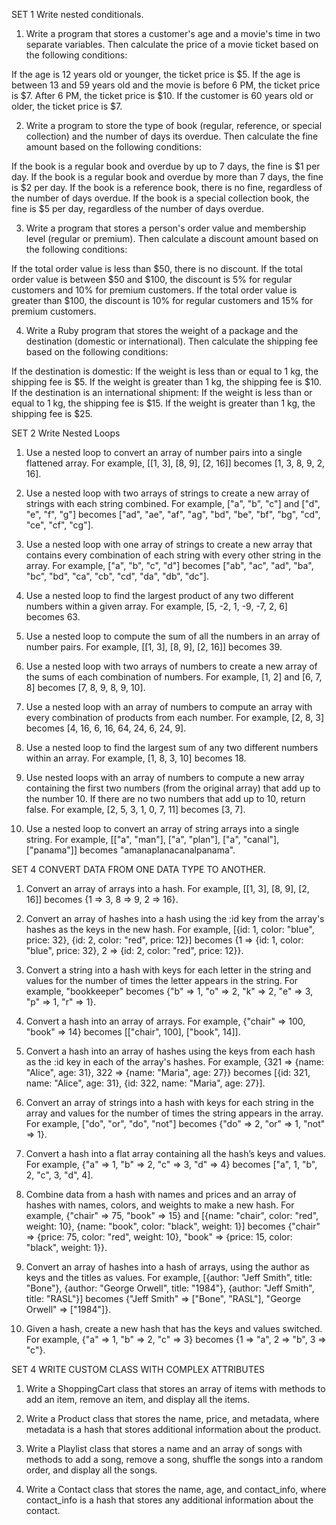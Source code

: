 SET 1 Write nested conditionals.
1. Write a program that stores a customer's age and a movie's time in two separate variables. Then calculate the price of a movie ticket based on the following conditions:

If the age is 12 years old or younger, the ticket price is $5.
If the age is between 13 and 59 years old and the movie is before 6 PM, the ticket price is $7. After 6 PM, the ticket price is $10.
If the customer is 60 years old or older, the ticket price is $7. 

2. Write a program to store the type of book (regular, reference, or special collection) and the number of days its overdue. Then calculate the fine amount based on the following conditions:

If the book is a regular book and overdue by up to 7 days, the fine is $1 per day.
If the book is a regular book and overdue by more than 7 days, the fine is $2 per day.
If the book is a reference book, there is no fine, regardless of the number of days overdue.
If the book is a special collection book, the fine is $5 per day, regardless of the number of days overdue.

3. Write a program that stores a person's order value and membership level (regular or premium). Then calculate a discount amount based on the following conditions:

If the total order value is less than $50, there is no discount.
If the total order value is between $50 and $100, the discount is 5% for regular customers and 10% for premium customers.
If the total order value is greater than $100, the discount is 10% for regular customers and 15% for premium customers.

4. Write a Ruby program that stores the weight of a package and the destination (domestic or international). Then calculate the shipping fee based on the following conditions:

If the destination is domestic:
If the weight is less than or equal to 1 kg, the shipping fee is $5.
If the weight is greater than 1 kg, the shipping fee is $10.
If the destination is an international shipment:
If the weight is less than or equal to 1 kg, the shipping fee is $15.
If the weight is greater than 1 kg, the shipping fee is $25.


SET 2 Write Nested Loops
1. Use a nested loop to convert an array of number pairs into a single flattened array.
For example, [[1, 3], [8, 9], [2, 16]] becomes [1, 3, 8, 9, 2, 16].

2. Use a nested loop with two arrays of strings to create a new array of strings with each string combined.
For example, ["a", "b", "c"] and ["d", "e", "f", "g"] becomes ["ad", "ae", "af", "ag", "bd", "be", "bf", "bg", "cd", "ce", "cf", "cg"].

3. Use a nested loop with one array of strings to create a new array that contains every combination of each string with every other string in the array.
For example, ["a", "b", "c", "d"] becomes ["ab", "ac", "ad", "ba", "bc", "bd", "ca", "cb", "cd", "da", "db", "dc"].

4. Use a nested loop to find the largest product of any two different numbers within a given array.
For example, [5, -2, 1, -9, -7, 2, 6] becomes 63.

5. Use a nested loop to compute the sum of all the numbers in an array of number pairs.
For example, [[1, 3], [8, 9], [2, 16]] becomes 39.

6. Use a nested loop with two arrays of numbers to create a new array of the sums of each combination of numbers.
For example, [1, 2] and [6, 7, 8] becomes [7, 8, 9, 8, 9, 10].

7. Use a nested loop with an array of numbers to compute an array with every combination of products from each number.
For example, [2, 8, 3] becomes [4, 16, 6, 16, 64, 24, 6, 24, 9].

8. Use a nested loop to find the largest sum of any two different numbers within an array.
For example, [1, 8, 3, 10] becomes 18.

9. Use nested loops with an array of numbers to compute a new array containing the first two numbers (from the original array) that add up to the number 10. If there are no two numbers that add up to 10, return false.
For example, [2, 5, 3, 1, 0, 7, 11] becomes [3, 7].

10. Use a nested loop to convert an array of string arrays into a single string.
For example, [["a", "man"], ["a", "plan"], ["a", "canal"], ["panama"]] becomes "amanaplanacanalpanama".


SET 4 CONVERT DATA FROM ONE DATA TYPE TO ANOTHER. 

1. Convert an array of arrays into a hash.
For example, [[1, 3], [8, 9], [2, 16]] becomes {1 => 3, 8 => 9, 2 => 16}.

2. Convert an array of hashes into a hash using the :id key from the array's hashes as the keys in the new hash.
For example, [{id: 1, color: "blue", price: 32}, {id: 2, color: "red", price: 12}] becomes {1 => {id: 1, color: "blue", price: 32}, 2 => {id: 2, color: "red", price: 12}}.

3. Convert a string into a hash with keys for each letter in the string and values for the number of times the letter appears in the string.
For example, "bookkeeper" becomes {"b" => 1, "o" => 2, "k" => 2, "e" => 3, "p" => 1, "r" => 1}.

4. Convert a hash into an array of arrays.
For example, {"chair" => 100, "book" => 14} becomes [["chair", 100], ["book", 14]].

5. Convert a hash into an array of hashes using the keys from each hash as the :id key in each of the array's hashes.
For example, {321 => {name: "Alice", age: 31}, 322 => {name: "Maria", age: 27}} becomes [{id: 321, name: "Alice", age: 31}, {id: 322, name: "Maria", age: 27}].

6. Convert an array of strings into a hash with keys for each string in the array and values for the number of times the string appears in the array.
For example, ["do", "or", "do", "not"] becomes {"do" => 2, "or" => 1, "not" => 1}.

7. Convert a hash into a flat array containing all the hash’s keys and values.
For example, {"a" => 1, "b" => 2, "c" => 3, "d" => 4} becomes ["a", 1, "b", 2, "c", 3, "d", 4].

8. Combine data from a hash with names and prices and an array of hashes with names, colors, and weights to make a new hash.
For example, {"chair" => 75, "book" => 15} and [{name: "chair", color: "red", weight: 10}, {name: "book", color: "black", weight: 1}] becomes {"chair" => {price: 75, color: "red", weight: 10}, "book" => {price: 15, color: "black", weight: 1}}.

9. Convert an array of hashes into a hash of arrays, using the author as keys and the titles as values.
For example, [{author: "Jeff Smith", title: "Bone"}, {author: "George Orwell", title: "1984"}, {author: "Jeff Smith", title: "RASL"}] becomes {"Jeff Smith" => ["Bone", "RASL"], "George Orwell" => ["1984"]}.

10. Given a hash, create a new hash that has the keys and values switched.
For example, {"a" => 1, "b" => 2, "c" => 3} becomes {1 => "a", 2 => "b", 3 => "c"}.


SET 4 WRITE CUSTOM CLASS WITH COMPLEX ATTRIBUTES

1. Write a ShoppingCart class that stores an array of items with methods to add an item, remove an item, and display all the items.

2. Write a Product class that stores the name, price, and metadata, where metadata is a hash that stores additional information about the product.

3. Write a Playlist class that stores a name and an array of songs with methods to add a song, remove a song, shuffle the songs into a random order, and display all the songs.

4. Write a Contact class that stores the name, age, and contact_info, where contact_info is a hash that stores any additional information about the contact.